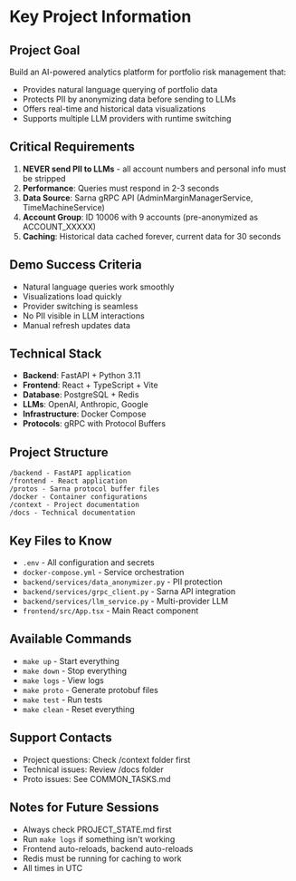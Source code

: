 # Key Project Information

## Project Goal
Build an AI-powered analytics platform for portfolio risk management that:
- Provides natural language querying of portfolio data
- Protects PII by anonymizing data before sending to LLMs
- Offers real-time and historical data visualizations
- Supports multiple LLM providers with runtime switching

## Critical Requirements
1. **NEVER send PII to LLMs** - all account numbers and personal info must be stripped
2. **Performance**: Queries must respond in 2-3 seconds
3. **Data Source**: Sarna gRPC API (AdminMarginManagerService, TimeMachineService)
4. **Account Group**: ID 10006 with 9 accounts (pre-anonymized as ACCOUNT_XXXXX)
5. **Caching**: Historical data cached forever, current data for 30 seconds

## Demo Success Criteria
- Natural language queries work smoothly
- Visualizations load quickly
- Provider switching is seamless
- No PII visible in LLM interactions
- Manual refresh updates data

## Technical Stack
- **Backend**: FastAPI + Python 3.11
- **Frontend**: React + TypeScript + Vite
- **Database**: PostgreSQL + Redis
- **LLMs**: OpenAI, Anthropic, Google
- **Infrastructure**: Docker Compose
- **Protocols**: gRPC with Protocol Buffers

## Project Structure
```
/backend - FastAPI application
/frontend - React application  
/protos - Sarna protocol buffer files
/docker - Container configurations
/context - Project documentation
/docs - Technical documentation
```

## Key Files to Know
- `.env` - All configuration and secrets
- `docker-compose.yml` - Service orchestration
- `backend/services/data_anonymizer.py` - PII protection
- `backend/services/grpc_client.py` - Sarna API integration
- `backend/services/llm_service.py` - Multi-provider LLM
- `frontend/src/App.tsx` - Main React component

## Available Commands
- `make up` - Start everything
- `make down` - Stop everything
- `make logs` - View logs
- `make proto` - Generate protobuf files
- `make test` - Run tests
- `make clean` - Reset everything

## Support Contacts
- Project questions: Check /context folder first
- Technical issues: Review /docs folder
- Proto issues: See COMMON_TASKS.md

## Notes for Future Sessions
- Always check PROJECT_STATE.md first
- Run `make logs` if something isn't working
- Frontend auto-reloads, backend auto-reloads
- Redis must be running for caching to work
- All times in UTC
